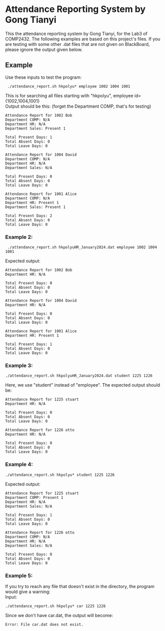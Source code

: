 # Attendance Reporting System by Gong Tianyi

This the attendance reporting system by Gong Tianyi, for the Lab3 of COMP2432. The following examples are based on this project's files. If you are testing with some other .dat files that are not given on BlackBoard, please ignore the output given below.

## Example

Use these inputs to test the program:

```
 ./attendance_report.sh hkpolyu* employee 1002 1004 1001
```

This is for searching all files starting with "hkpolyu", employee id={1002,1004,1001}  
Output should be this: (forget the Department COMP, that's for testing)

```
Attendance Report for 1002 Bob
Department COMP: N/A
Department HR: N/A
Department Sales: Present 1

Total Present Days: 1
Total Absent Days: 0
Total Leave Days: 0

Attendance Report for 1004 David
Department COMP: N/A
Department HR: N/A
Department Sales: N/A

Total Present Days: 0
Total Absent Days: 0
Total Leave Days: 0

Attendance Report for 1001 Alice
Department COMP: N/A
Department HR: Present 1
Department Sales: Present 1

Total Present Days: 2
Total Absent Days: 0
Total Leave Days: 0
```

### Example 2:

```
 ./attendance_report.sh hkpolyuHR_January2024.dat employee 1002 1004 1001
```

Expected output:

```
Attendance Report for 1002 Bob
Department HR: N/A

Total Present Days: 0
Total Absent Days: 0
Total Leave Days: 0

Attendance Report for 1004 David
Department HR: N/A

Total Present Days: 0
Total Absent Days: 0
Total Leave Days: 0

Attendance Report for 1001 Alice
Department HR: Present 1

Total Present Days: 1
Total Absent Days: 0
Total Leave Days: 0
```

### Example 3:

```
./attendance_report.sh hkpolyuHR_January2024.dat student 1225 1226
```

Here, we use "student" instead of "employee". The expected output should be:

```
Attendance Report for 1225 stuart
Department HR: N/A

Total Present Days: 0
Total Absent Days: 0
Total Leave Days: 0

Attendance Report for 1226 otto
Department HR: N/A

Total Present Days: 0
Total Absent Days: 0
Total Leave Days: 0
```

### Example 4:

```
./attendance_report.sh hkpolyu* student 1225 1226
```

Expected output:

```
Attendance Report for 1225 stuart
Department COMP: Present 1
Department HR: N/A
Department Sales: N/A

Total Present Days: 1
Total Absent Days: 0
Total Leave Days: 0

Attendance Report for 1226 otto
Department COMP: N/A
Department HR: N/A
Department Sales: N/A

Total Present Days: 0
Total Absent Days: 0
Total Leave Days: 0
```

### Example 5:

If you try to reach any file that doesn't exist in the directory, the program would give a warning:  
Input:

```
./attendance_report.sh hkpolyu* car 1225 1226
```

Since we don't have car.dat, the output will become:

```
Error: File car.dat does not exist.
```
